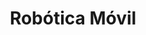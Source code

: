 ---
layout: category
title: "Robótica Móvil"
category: robotica-movil
permalink: /robotica-movil/
---